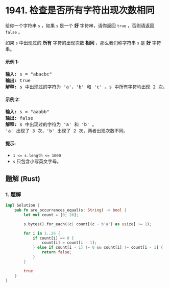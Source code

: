 # 1941. 检查是否所有字符出现次数相同
给你一个字符串 `s` ，如果 `s` 是一个 **好** 字符串，请你返回 `true` ，否则请返回 `false` 。

如果 `s` 中出现过的 **所有** 字符的出现次数 **相同** ，那么我们称字符串 `s` 是 **好** 字符串。

#### 示例 1:
<pre>
<strong>输入:</strong> s = "abacbc"
<strong>输出:</strong> true
<strong>解释:</strong> s 中出现过的字符为 'a'，'b' 和 'c' 。s 中所有字符均出现 2 次。
</pre>

#### 示例 2:
<pre>
<strong>输入:</strong> s = "aaabb"
<strong>输出:</strong> false
<strong>解释:</strong> s 中出现过的字符为 'a' 和 'b' 。
'a' 出现了 3 次，'b' 出现了 2 次，两者出现次数不同。
</pre>

#### 提示:
* `1 <= s.length <= 1000`
* `s` 只包含小写英文字母。

## 题解 (Rust)

### 1. 题解
```Rust
impl Solution {
    pub fn are_occurrences_equal(s: String) -> bool {
        let mut count = [0; 26];

        s.bytes().for_each(|c| count[(c - b'a') as usize] += 1);

        for i in 1..26 {
            if count[i] == 0 {
                count[i] = count[i - 1];
            } else if count[i - 1] != 0 && count[i] != count[i - 1] {
                return false;
            }
        }

        true
    }
}
```

